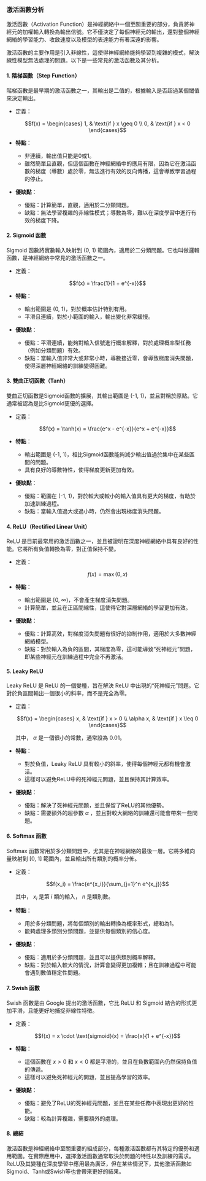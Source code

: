 ### 激活函數分析

激活函數（Activation Function）是神經網絡中一個至關重要的部分，負責將神經元的加權輸入轉換為輸出信號。它不僅決定了每個神經元的輸出，還對整個神經網絡的學習能力、收斂速度以及模型的表達能力有著深遠的影響。

激活函數的主要作用是引入非線性，這使得神經網絡能夠學習到複雜的模式，解決線性模型無法處理的問題。以下是一些常見的激活函數及其分析。

#### 1. **階梯函數（Step Function）**

階梯函數是最早期的激活函數之一，其輸出是二值的，根據輸入是否超過某個閾值來決定輸出。

- 定義：
  
  $$f(x) =
  \begin{cases}
  1, & \text{if } x \geq 0 \\
  0, & \text{if } x < 0
  \end{cases}$$


- **特點**：
  - 非連續，輸出值只能是0或1。
  - 雖然簡單且直觀，但這個函數在神經網絡中的應用有限，因為它在激活函數的梯度（導數）處於零，無法進行有效的反向傳播，這會導致學習過程的停止。
  
- **優缺點**：
  - 優點：計算簡單，直觀，適用於二分類問題。
  - 缺點：無法學習複雜的非線性模式；導數為零，難以在深度學習中進行有效的梯度下降。

#### 2. **Sigmoid 函數**

Sigmoid 函數將實數輸入映射到 (0, 1) 範圍內，適用於二分類問題。它也叫做邏輯函數，是神經網絡中常見的激活函數之一。

- 定義：
  
  $$f(x) = \frac{1}{1 + e^{-x}}$$


- **特點**：
  - 輸出範圍是 (0, 1)，對於概率估計特別有用。
  - 平滑且連續，對於小範圍的輸入，輸出變化非常緩慢。

- **優缺點**：
  - 優點：平滑連續，能夠對輸入信號進行概率解釋，對於處理概率型任務（例如分類問題）有效。
  - 缺點：當輸入值非常大或非常小時，導數接近零，會導致梯度消失問題，使得深層神經網絡的訓練變得困難。

#### 3. **雙曲正切函數（Tanh）**

雙曲正切函數是Sigmoid函數的擴展，其輸出範圍是 (-1, 1)，並且對稱於原點。它通常被認為是比Sigmoid更優的選擇。

- 定義：
  
  $$f(x) = \tanh(x) = \frac{e^x - e^{-x}}{e^x + e^{-x}}$$


- **特點**：
  - 輸出範圍是 (-1, 1)，相比Sigmoid函數能夠減少輸出值過於集中在某些區間的問題。
  - 具有良好的導數特性，使得梯度更新更加有效。

- **優缺點**：
  - 優點：範圍在 (-1, 1)，對於較大或較小的輸入值具有更大的梯度，有助於加速訓練過程。
  - 缺點：當輸入值過大或過小時，仍然會出現梯度消失問題。

#### 4. **ReLU（Rectified Linear Unit）**

ReLU 是目前最常用的激活函數之一，並且被證明在深度神經網絡中具有良好的性能。它將所有負值轉換為零，對正值保持不變。

- 定義：
  
  $$f(x) = \max(0, x)$$


- **特點**：
  - 輸出範圍是 [0, ∞)，不會產生梯度消失問題。
  - 計算簡單，並且在正區間線性，這使得它對深層網絡的學習更加有效。

- **優缺點**：
  - 優點：計算高效，對梯度消失問題有很好的抑制作用，適用於大多數神經網絡模型。
  - 缺點：對於輸入為負的區間，其梯度為零，這可能導致“死神經元”問題，即某些神經元在訓練過程中完全不再激活。

#### 5. **Leaky ReLU**

Leaky ReLU 是 ReLU 的一個變種，旨在解決 ReLU 中出現的“死神經元”問題。它對於負區間輸出一個很小的斜率，而不是完全為零。

- 定義：
  
  $$f(x) = \begin{cases}
  x, & \text{if } x > 0 \\
  \alpha x, & \text{if } x \leq 0
  \end{cases}$$


  其中， $`\alpha`$  是一個很小的常數，通常設為 0.01。

- **特點**：
  - 對於負值，Leaky ReLU 具有較小的斜率，使得每個神經元都有機會激活。
  - 這樣可以避免ReLU中的死神經元問題，並且保持其計算效率。

- **優缺點**：
  - 優點：解決了死神經元問題，並且保留了ReLU的其他優勢。
  - 缺點：需要額外的超參數  $`\alpha`$ ，並且對較大網絡的訓練還可能會帶來一些問題。

#### 6. **Softmax 函數**

Softmax 函數常用於多分類問題中，尤其是在神經網絡的最後一層。它將多維向量映射到 [0, 1] 範圍內，並且輸出所有類別的概率分佈。

- 定義：

  $$f(x_i) = \frac{e^{x_i}}{\sum_{j=1}^n e^{x_j}}$$


  其中， $`x_i`$  是第  $`i`$  類的輸入， $`n`$  是類別數。

- **特點**：
  - 用於多分類問題，將每個類別的輸出轉換為概率形式，總和為1。
  - 能夠處理多類別分類問題，並提供每個類別的信心度。

- **優缺點**：
  - 優點：適用於多分類問題，並且可以提供類別概率解釋。
  - 缺點：對於輸入較大的情況，計算會變得更加複雜；且在訓練過程中可能會遇到數值穩定性問題。

#### 7. **Swish 函數**

Swish 函數是由 Google 提出的激活函數，它比 ReLU 和 Sigmoid 結合的形式更加平滑，且能更好地捕捉非線性特徵。

- 定義：
  
  $$f(x) = x \cdot \text{sigmoid}(x) = \frac{x}{1 + e^{-x}}$$


- **特點**：
  - 這個函數在  $`x > 0`$  和  $`x < 0`$  都是平滑的，並且在負數範圍內仍然保持負值的傳遞。
  - 這樣可以避免死神經元的問題，並且提高學習的效率。

- **優缺點**：
  - 優點：避免了ReLU的死神經元問題，並且在某些任務中表現出更好的性能。
  - 缺點：較為計算複雜，需要額外的處理。

#### 8. **總結**

激活函數是神經網絡中至關重要的組成部分，每種激活函數都有其特定的優勢和適用範圍。在實際應用中，選擇激活函數通常取決於問題的特性以及訓練的需求。ReLU及其變種在深度學習中應用最為廣泛，但在某些情況下，其他激活函數如Sigmoid、Tanh或Swish等也會帶來更好的結果。